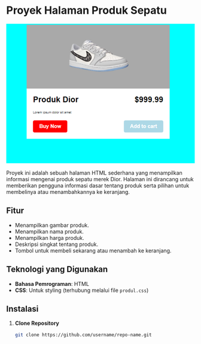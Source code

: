 # Proyek Halaman Produk Sepatu

<img src="dioro.png">

Proyek ini adalah sebuah halaman HTML sederhana yang menampilkan informasi mengenai produk sepatu merek Dior. Halaman ini dirancang untuk memberikan pengguna informasi dasar tentang produk serta pilihan untuk membelinya atau menambahkannya ke keranjang.

## Fitur

- Menampilkan gambar produk.
- Menampilkan nama produk.
- Menampilkan harga produk.
- Deskripsi singkat tentang produk.
- Tombol untuk membeli sekarang atau menambah ke keranjang.

## Teknologi yang Digunakan

- **Bahasa Pemrograman**: HTML
- **CSS**: Untuk styling (terhubung melalui file `produl.css`)

## Instalasi

1. **Clone Repository**
   ```bash
   git clone https://github.com/username/repo-name.git
